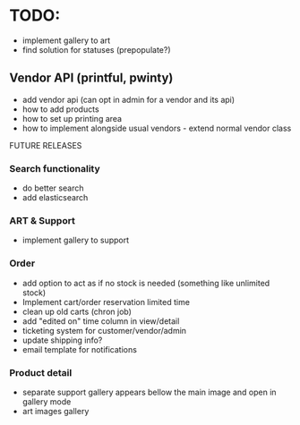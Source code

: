 # TODO:
- implement gallery to art
- find solution for statuses (prepopulate?)

## Vendor API (printful, pwinty)
- add vendor api (can opt in admin for a vendor and its api)
- how to add products
- how to set up printing area
- how to implement alongside usual vendors - extend normal vendor class

FUTURE RELEASES

### Search functionality
- do better search
- add elasticsearch

### ART & Support
- implement gallery to support

### Order
- add option to act as if no stock is needed (something like unlimited stock)
- Implement cart/order reservation limited time
- clean up old carts (chron job)
- add "edited on" time column in view/detail
- ticketing system for customer/vendor/admin
- update shipping info?
- email template for notifications

### Product detail
- separate support gallery appears bellow the main image and open in gallery mode
- art images gallery

